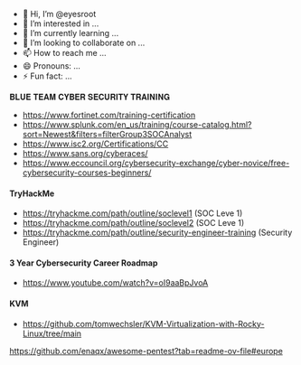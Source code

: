 - 👋 Hi, I’m @eyesroot
- 👀 I’m interested in ...
- 🌱 I’m currently learning ...
- 💞️ I’m looking to collaborate on ...
- 📫 How to reach me ...
- 😄 Pronouns: ...
- ⚡ Fun fact: ...

𝐁𝐋𝐔𝐄 𝐓𝐄𝐀𝐌 𝐂𝐘𝐁𝐄𝐑 𝐒𝐄𝐂𝐔𝐑𝐈𝐓𝐘 𝐓𝐑𝐀𝐈𝐍𝐈𝐍𝐆
- https://www.fortinet.com/training-certification
- https://www.splunk.com/en_us/training/course-catalog.html?sort=Newest&filters=filterGroup3SOCAnalyst
- https://www.isc2.org/Certifications/CC
- https://www.sans.org/cyberaces/
- https://www.eccouncil.org/cybersecurity-exchange/cyber-novice/free-cybersecurity-courses-beginners/

#### TryHackMe
- https://tryhackme.com/path/outline/soclevel1 (SOC Leve 1)
- https://tryhackme.com/path/outline/soclevel2 (SOC Leve 1)
- https://tryhackme.com/path/outline/security-engineer-training (Security Engineer)


#### 3 Year Cybersecurity Career Roadmap
- https://www.youtube.com/watch?v=oI9aaBpJvoA

#### KVM
- https://github.com/tomwechsler/KVM-Virtualization-with-Rocky-Linux/tree/main


https://github.com/enaqx/awesome-pentest?tab=readme-ov-file#europe

<!---
eyesroot/eyesroot is a ✨ special ✨ repository because its `README.md` (this file) appears on your GitHub profile.
You can click the Preview link to take a look at your changes.
--->
